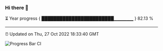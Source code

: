 ### Hi there 👋

⏳ Year progress { ████████████████████████▁▁▁▁▁▁ } 82.13 %

---

⏰ Updated on Thu, 27 Oct 2022 18:33:40 GMT

![Progress Bar CI](https://github.com/ZhaoGui/ZhaoGui/workflows/Progress%20Bar%20CI/badge.svg)
